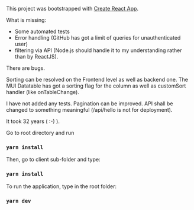 This project was bootstrapped with [Create React App](https://github.com/facebook/create-react-app).

What is missing:

- Some automated tests
- Error handling (GitHub has got a limit of queries for unauthenticated user)
- filtering via API (Node.js should handle it to my understanding rather than by ReactJS).

There are bugs.

Sorting can be resolved on the Frontend level as well as backend one. The MUI Datatable has got a sorting flag for the column as well as customSort handler (like onTableChange).

I have not added any tests. Pagination can be improved.
API shall be changed to something meaningful (/api/hello is not for deployment).

It took 32 years ( :-) ).


Go to root directory and run

### `yarn install`

Then, go to client sub-folder and type:

### `yarn install`

To run the application, type in the root folder:

### `yarn dev`